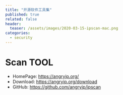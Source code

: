```yaml
---
title: "开源软件工具集"
published: true
related: false
header:
  teaser: /assets/images/2020-03-15-ipscan-mac.png
categories: 
  - security
---
```


# Scan TOOL

- HomePage: https://angryip.org/
- Download: https://angryip.org/download
- GitHub: https://github.com/angryip/ipscan